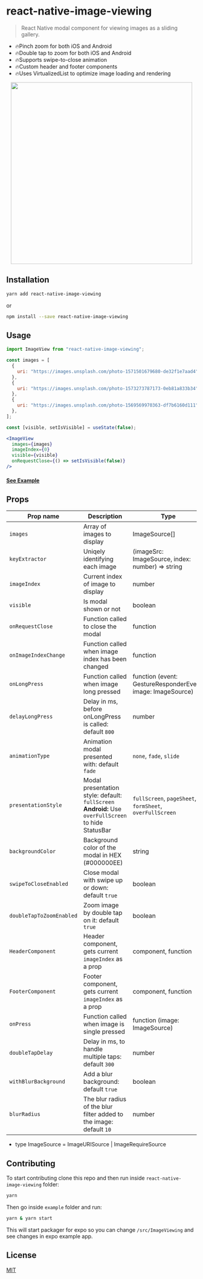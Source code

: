 # react-native-image-viewing

> React Native modal component for viewing images as a sliding gallery.

- 🔥Pinch zoom for both iOS and Android
- 🔥Double tap to zoom for both iOS and Android
- 🔥Supports swipe-to-close animation
- 🔥Custom header and footer components
- 🔥Uses VirtualizedList to optimize image loading and rendering

<p align="center">
  <img src="https://github.com/jobtoday/react-native-image-viewing/blob/master/demo.gif?raw=true" height="480" />
</p>

## Installation

```bash
yarn add react-native-image-viewing
```

or

```bash
npm install --save react-native-image-viewing
```

## Usage

```jsx
import ImageView from "react-native-image-viewing";

const images = [
  {
    uri: "https://images.unsplash.com/photo-1571501679680-de32f1e7aad4",
  },
  {
    uri: "https://images.unsplash.com/photo-1573273787173-0eb81a833b34",
  },
  {
    uri: "https://images.unsplash.com/photo-1569569970363-df7b6160d111",
  },
];

const [visible, setIsVisible] = useState(false);

<ImageView
  images={images}
  imageIndex={0}
  visible={visible}
  onRequestClose={() => setIsVisible(false)}
/>
```

#### [See Example](https://github.com/maximedeoliveira/react-native-image-viewing/blob/master/example/App.tsx#L62-L80)

## Props

| Prop name                | Description                                                                                        | Type                                                        | Required |
|--------------------------|----------------------------------------------------------------------------------------------------|-------------------------------------------------------------| -------- |
| `images`                 | Array of images to display                                                                         | ImageSource[]                                               | true     |
| `keyExtractor`           | Uniqely identifying each image                                                                     | (imageSrc: ImageSource, index: number) => string            | false |
| `imageIndex`             | Current index of image to display                                                                  | number                                                      | true     |
| `visible`                | Is modal shown or not                                                                              | boolean                                                     | true     |
| `onRequestClose`         | Function called to close the modal                                                                 | function                                                    | true     |
| `onImageIndexChange`     | Function called when image index has been changed                                                  | function                                                    | false    |
| `onLongPress`            | Function called when image long pressed                                                            | function (event: GestureResponderEvent, image: ImageSource) | false    |
| `delayLongPress`         | Delay in ms, before onLongPress is called: default `800`                                           | number                                                      | false    |
| `animationType`          | Animation modal presented with: default `fade`                                                     | `none`, `fade`, `slide`                                     | false    |
| `presentationStyle`      | Modal presentation style: default: `fullScreen` **Android:** Use `overFullScreen` to hide StatusBar | `fullScreen`, `pageSheet`, `formSheet`, `overFullScreen`    | false    |
| `backgroundColor`        | Background color of the modal in HEX (#000000EE)                                                   | string                                                      | false    |
| `swipeToCloseEnabled`    | Close modal with swipe up or down: default `true`                                                  | boolean                                                     | false    |
| `doubleTapToZoomEnabled` | Zoom image by double tap on it: default `true`                                                     | boolean                                                     | false    |
| `HeaderComponent`        | Header component, gets current `imageIndex` as a prop                                              | component, function                                         | false    |
| `FooterComponent`        | Footer component, gets current `imageIndex` as a prop                                              | component, function                                         | false    |
| `onPress`                | Function called when image is single pressed                                                       | function (image: ImageSource)                               | false    |
| `doubleTapDelay`         | Delay in ms, to handle multiple taps: default `300`                                                | number                                                      | false    |    
| `withBlurBackground`     | Add a blur background: default `true`                                                              | boolean                                                     | false    |    
| `blurRadius`             | The blur radius of the blur filter added to the image: default `10`                                | number                                                      | false    |    

- type ImageSource = ImageURISource | ImageRequireSource

## Contributing

To start contributing clone this repo and then run inside `react-native-image-viewing` folder:

```bash
yarn
```

Then go inside `example` folder and run:

```bash
yarn & yarn start
```

This will start packager for expo so you can change `/src/ImageViewing` and see changes in expo example app.

## License

[MIT](LICENSE)
